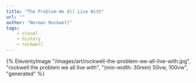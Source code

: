 ```yaml
---
title: "The Problem We All Live With"
url: ""
author: "Norman Rockwell"
tags:
    - visual
    - history
    - rockwell
---
```

{% EleventyImage "/images/art/rockwell-the-problem-we-all-live-with.jpg", "rockwell the problem we all live with", "(min-width: 30rem) 50vw, 100vw", "generated" %}